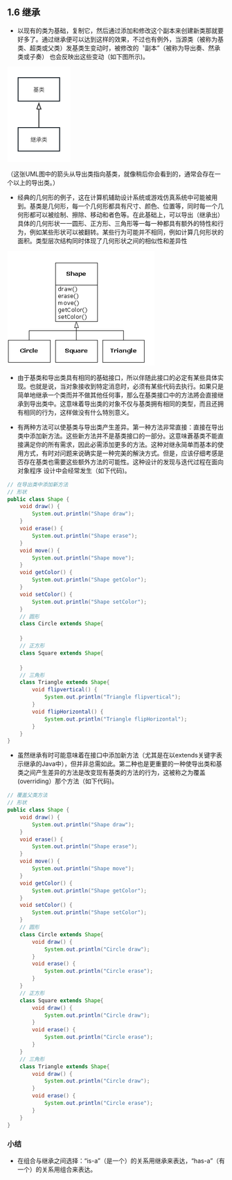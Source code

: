 ## 1.6 继承

- 以现有的类为基础，复制它，然后通过添加和修改这个副本来创建新类那就要好多了。通过继承便可以达到这样的效果，不过也有例外，当源类（被称为基类、超类或父类）发基类生变动时，被修改的〝副本”（被称为导出奏、然承类或子奏） 也会反映出这些变动（如下图所示)。

![继承类](../imgs/1.6extend.png)

（这张UML图中的箭头从导出类指向基类，就像稍后你会看到的，通常会存在一个以上的导出类。）


- 经典的几何形的例子，这在计算机辅助设计系统或游戏仿真系统中可能被用到。基类是几何形，每一个几何形都具有尺寸、颜色、位置等，同时每一个几何形都可以被绘制、擦除、移动和者色等。在此基础上，可以导出（继承出）具体的几何形状一一圆形、正方形、三角形等一每一种都具有额外的特性和行为，例如某些形状可以被翻转。某些行为可能并不相同，例如计算几何形状的面积。类型层次结构同时体现了几何形状之间的相似性和差异性

![继承](../imgs/1.6.gif)

- 由于基类和导出类具有相同的基础接口，所以伴随此接口的必定有某些具体实现。也就是说，当对象接收到特定消息时，必须有某些代码去执行。如果只是简单地继承一个类而并不做其他任何事，那么在基类接口中的方法將会直接继承到导出类中。这意味着导出类的对象不仅与基类拥有相同的类型，而且还拥有相同的行为，这样做没有什么特別意义。

- 有两种方法可以使基类与导出类产生差异。第一种方法非常直接：直接在导出类中添加新方法。这些新方法并不是基类接口的一部分。这意味蒼基类不能直接满足你的所有需求，因此必需添加更多的方法。这种对继永简单而基本的使用方式，有时对问题来说确实是一种完美的解決方式。但是，应该仔细考感是否存在基类也需要这些额外方法的可能性。这种设计的发现与迭代过程在面向对象程序
设计中会经常发生（如下代码)。


```java
// 在导出类中添加新方法
// 形状
public class Shape {
    void draw() {
        System.out.println("Shape draw");
    }
    void erase() {
        System.out.println("Shape erase");
    }
    void move() {
        System.out.println("Shape move");
    }
    void getColor() {
        System.out.println("Shape getColor");
    }
    void setColor() {
        System.out.println("Shape setColor");
    }
    // 圆形
    class Circle extends Shape{

    }
    // 正方形
    class Square extends Shape{

    }
    // 三角形
    class Triangle extends Shape{
        void flipvertical() {
            System.out.println("Triangle flipvertical");
        }
        void flipHorizontal() {
            System.out.println("Triangle flipHorizontal");
        }
    }
}
```

- 虽然继承有时可能意味着在接口中添加新方法（尤其是在以extends关键字表示继承的Java中），但并非总需如此。第二种也是更重要的一种使导出类和基类之间产生差异的方法是改变现有基类的方法的行为，这被称之为覆盖 (overriding）那个方法（如下代码)。

```java
// 覆盖父类方法
// 形状
public class Shape {
    void draw() {
        System.out.println("Shape draw");
    }
    void erase() {
        System.out.println("Shape erase");
    }
    void move() {
        System.out.println("Shape move");
    }
    void getColor() {
        System.out.println("Shape getColor");
    }
    void setColor() {
        System.out.println("Shape setColor");
    }
    // 圆形
    class Circle extends Shape{
        void draw() {
            System.out.println("Circle draw");
        }
        void erase() {
            System.out.println("Circle erase");
        }
    }
    // 正方形
    class Square extends Shape{
        void draw() {
            System.out.println("Circle draw");
        }
        void erase() {
            System.out.println("Circle erase");
        }
    }
    // 三角形
    class Triangle extends Shape{
        void draw() {
            System.out.println("Circle draw");
        }
        void erase() {
            System.out.println("Circle erase");
        }
    }
}
```

### 小结
- 在组合与继承之间选择：“is-a”（是一个）的关系用继承来表达，“has-a”（有一个）的关系用组合来表达。


